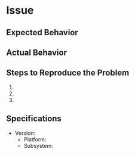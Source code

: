 # Issue

## Expected Behavior

## Actual Behavior

## Steps to Reproduce the Problem

  1. 
  2. 
  3. 

## Specifications

- Version:
  - Platform:
  - Subsystem: